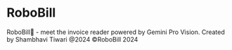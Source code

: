 # RoboBill
RoboBill🦾 - meet the invoice reader powered by Gemini Pro Vision. 
Created by Shambhavi Tiwari @2024
©RoboBill 2024 
